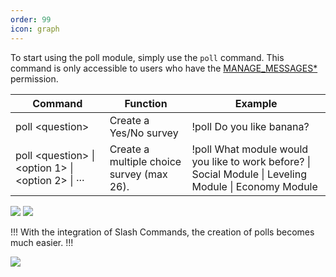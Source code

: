 ```yaml
---
order: 99
icon: graph
---
```


To start using the poll module, simply use the `poll` command. This command is only accessible to users who have the [MANAGE_MESSAGES\*](https://discord.com/developers/docs/topics/permissions) permission.

| Command                                               | Function                                  | Example                                                                                                |
| ----------------------------------------------------- | ----------------------------------------- | ------------------------------------------------------------------------------------------------------ |
| poll \<question>                                      | Create a Yes/No survey                    | !poll Do you like banana?                                                                              |
| poll \<question> \| \<option 1> \| \<option 2> \| ··· | Create a multiple choice survey (max 26). | !poll What module would you like to work before? \| Social Module \| Leveling Module \| Economy Module |

![](https://cdn.discordapp.com/attachments/925135972251881482/925146663134302239/simplepoll.png) ![](https://cdn.discordapp.com/attachments/925135972251881482/925146662928809994/multiplepoll.png)

!!!
With the integration of Slash Commands, the creation of polls becomes much easier.
!!!

![](https://cdn.discordapp.com/attachments/925135972251881482/925146753626435655/unknown.png)
